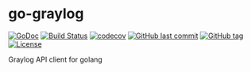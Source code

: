 # go-graylog

[![GoDoc](http://img.shields.io/badge/go-documentation-blue.svg?style=flat-square)](http://godoc.org/github.com/suzuki-shunsuke/go-graylog)
[![Build Status](https://travis-ci.org/suzuki-shunsuke/go-graylog.svg?branch=master)](https://travis-ci.org/suzuki-shunsuke/go-graylog)
[![codecov](https://codecov.io/gh/suzuki-shunsuke/go-graylog/branch/master/graph/badge.svg)](https://codecov.io/gh/suzuki-shunsuke/go-graylog)
[![GitHub last commit](https://img.shields.io/github/last-commit/suzuki-shunsuke/go-graylog.svg)](https://github.com/suzuki-shunsuke/go-graylog)
[![GitHub tag](https://img.shields.io/github/tag/suzuki-shunsuke/go-graylog.svg)](https://github.com/suzuki-shunsuke/go-graylog/releases)
[![License](http://img.shields.io/badge/license-mit-blue.svg?style=flat-square)](https://raw.githubusercontent.com/suzuki-shunsuke/go-graylog/master/LICENSE)

Graylog API client for golang
